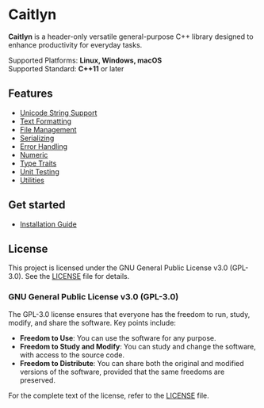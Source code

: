 # Caitlyn

**Caitlyn** is a header-only versatile general-purpose C++ library designed to
enhance productivity for everyday tasks.

Supported Platforms: **Linux, Windows, macOS**\
Supported Standard: **C++11** or later

## Features

- [Unicode String Support](docs/usage/unicode.md)
- [Text Formatting](docs/usage/formatting.md)
- [File Management](docs/usage/file.md)
- [Serializing](docs/usage/serializing.md)
- [Error Handling](docs/usage/error.md)
- [Numeric](docs/usage/numeric.md)
- [Type Traits](docs/usage/traits.md)
- [Unit Testing](docs/usage/testing.md)
- [Utilities](docs/usage/utilities.md)

## Get started

- [Installation Guide](docs/installation.md)

## License

This project is licensed under the GNU General Public License v3.0 (GPL-3.0).
See the [LICENSE](LICENSE) file for details.

### GNU General Public License v3.0 (GPL-3.0)

The GPL-3.0 license ensures that everyone has the freedom to run, study, modify,
and share the software. Key points include:

- **Freedom to Use**: You can use the software for any purpose.
- **Freedom to Study and Modify**: You can study and change the software, with
  access to the source code.
- **Freedom to Distribute**: You can share both the original and modified
  versions of the software, provided that the same freedoms are preserved.

For the complete text of the license, refer to the [LICENSE](LICENSE) file.
